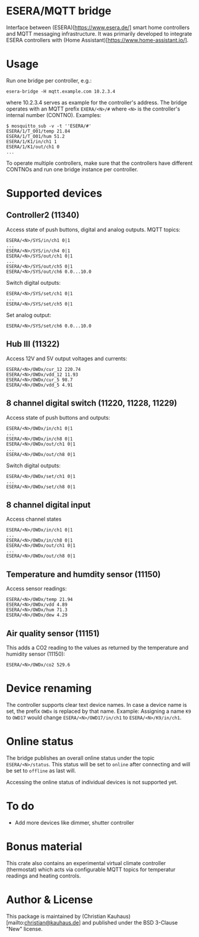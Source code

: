 ESERA/MQTT bridge
=================

Interface between (ESERA)[https://www.esera.de/] smart home controllers and MQTT
messaging infrastructure. It was primarily developed to integrate ESERA
controllers with (Home Assistant)[https://www.home-assistant.io/].


Usage
=====

Run one bridge per controller, e.g.:

    esera-bridge -H mqtt.example.com 10.2.3.4

where 10.2.3.4 serves as example for the controller's address. The bridge
operates with an MQTT prefix `EXERA/<N>/#` where `<N>` is the controller's
internal number (CONTNO). Examples:

    $ mosquitto_sub -v -t ''ESERA/#'
    ESERA/1/T_O01/temp 21.84
    ESERA/1/T_O01/hum 51.2
    ESERA/1/K1/in/ch1 1
    ESERA/1/K1/out/ch1 0
    ...

To operate multiple controllers, make sure that the controllers have different
CONTNOs and run one bridge instance per controller.


Supported devices
=================

Controller2 (11340)
-------------------

Access state of push buttons, digital and analog outputs. MQTT topics:

    ESERA/<N>/SYS/in/ch1 0|1
    ...
    ESERA/<N>/SYS/in/ch4 0|1
    ESERA/<N>/SYS/out/ch1 0|1
    ...
    ESERA/<N>/SYS/out/ch5 0|1
    ESERA/<N>/SYS/out/ch6 0.0...10.0

Switch digital outputs:

    ESERA/<N>/SYS/set/ch1 0|1
    ...
    ESERA/<N>/SYS/set/ch5 0|1

Set analog output:

    ESERA/<N>/SYS/set/ch6 0.0...10.0


Hub III (11322)
---------------

Access 12V and 5V output voltages and currents:

    ESERA/<N>/OWDx/cur_12 220.74
    ESERA/<N>/OWDx/vdd_12 11.93
    ESERA/<N>/OWDx/cur_5 98.7
    ESERA/<N>/OWDx/vdd_5 4.91


8 channel digital switch (11220, 11228, 11229)
----------------------------------------------

Access state of push buttons and outputs:

    ESERA/<N>/OWDx/in/ch1 0|1
    ...
    ESERA/<N>/OWDx/in/ch8 0|1
    ESERA/<N>/OWDx/out/ch1 0|1
    ...
    ESERA/<N>/OWDx/out/ch8 0|1

Switch digital outputs:

    ESERA/<N>/OWDx/set/ch1 0|1
    ...
    ESERA/<N>/OWDx/set/ch8 0|1


8 channel digital input
-----------------------

Access channel states

    ESERA/<N>/OWDx/in/ch1 0|1
    ...
    ESERA/<N>/OWDx/in/ch8 0|1
    ESERA/<N>/OWDx/out/ch1 0|1
    ...
    ESERA/<N>/OWDx/out/ch8 0|1


Temperature and humdity sensor (11150)
--------------------------------------

Access sensor readings:

    ESERA/<N>/OWDx/temp 21.94
    ESERA/<N>/OWDx/vdd 4.89
    ESERA/<N>/OWDx/hum 71.3
    ESERA/<N>/OWDx/dew 4.29

Air quality sensor (11151)
--------------------------

This adds a CO2 reading to the values as returned by the temperature and
humidity sensor (11150):

    ESERA/<N>/OWDx/co2 529.6


Device renaming
===============

The controller supports clear text device names. In case a device name is set,
the prefix `OWDx` is replaced by that name. Example: Assigning a name `K9` to
`OWD17` would change `ESERA/<N>/OWD17/in/ch1` to `ESERA/<N>/K9/in/ch1`.


Online status
=============

The bridge publishes an overall online status under the topic
`ESERA/<N>/status`. This status will be set to `online` after connecting and
will be set to `offline` as last will.

Accessing the online status of individual devices is not supported yet.


To do
=====

- Add more devices like dimmer, shutter controller


Bonus material
==============

This crate also contains an experimental virtual climate controller (thermostat)
which acts via configurable MQTT topics for temperatur readings and heating
controls.


Author & License
================

This package is maintained by (Christian Kauhaus)[mailto:christian@kauhaus.de]
and published under the BSD 3-Clause "New" license.
